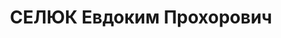 ---
title: СЕЛЮК Евдоким Прохорович
description: (1882—1937) — в 1927 г. выполнял работы по подбору и подготовке материалов
  для Комиссии по конъюнктуре сельскохозяйственных рынков при Конъюнктурном институте
  Наркомфина СССР.
---